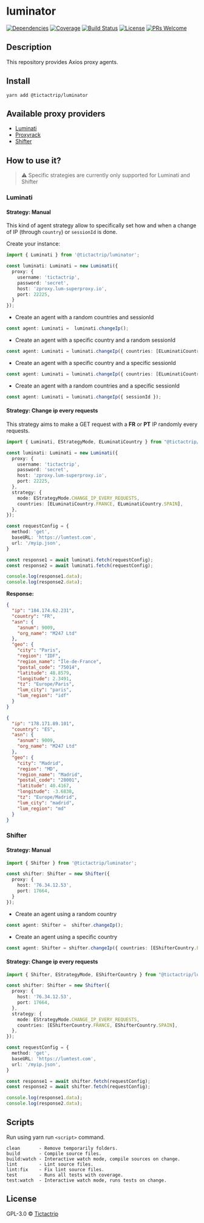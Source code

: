 # luminator

[![Dependencies][prod-dependencies-badge]][prod-dependencies]
[![Coverage][coverage-badge]][coverage]
[![Build Status][travis-badge]][travis-ci]
[![License][license-badge]][LICENSE]
[![PRs Welcome][prs-badge]][prs]

## Description

This repository provides Axios proxy agents.

## Install

```
yarn add @tictactrip/luminator
```

## Available proxy providers

- [Luminati](https://luminati.io)
- [Proxyrack](https://www.proxyrack.com)
- [Shifter](https://www.shifter.io)

## How to use it?

> ⚠️ Specific strategies are currently only supported for Luminati and Shifter

### Luminati

#### Strategy: Manual
This kind of agent strategy allow to specifically set how and when a change of IP (through `country`) or `sessionId`
is done.

Create your instance:

```typescript
import { Luminati } from '@tictactrip/luminator';

const luminati: Luminati = new Luminati({
  proxy: {
    username: 'tictactrip',
    password: 'secret',
    host: 'zproxy.lum-superproxy.io',
    port: 22225,
  }
});
```

- Create an agent with a random countries and sessionId

```typescript
const agent: Luminati =  luminati.changeIp();
```

- Create an agent with a specific country and a random sessionId

```typescript
const agent: Luminati = luminati.changeIp({ countries: [ELuminatiCountry.FRANCE] });
```

- Create an agent with a specific country and a specific sessionId

```typescript
const agent: Luminati = luminati.changeIp({ countries: [ELuminatiCountry.FRANCE], sessionId });
```

- Create an agent with a random countries and a specific sessionId

```typescript
const agent: Luminati = luminati.changeIp({ sessionId });
```

#### Strategy: Change ip every requests

This strategy aims to make a GET request with a **FR** or **PT** IP randomly every requests.

```typescript
import { Luminati, EStrategyMode, ELuminatiCountry } from "@tictactrip/luminator";

const luminati: Luminati = new Luminati({
  proxy: {
    username: 'tictactrip',
    password: 'secret',
    host: 'zproxy.lum-superproxy.io',
    port: 22225,
  },
  strategy: {
    mode: EStrategyMode.CHANGE_IP_EVERY_REQUESTS,
    countries: [ELuminatiCountry.FRANCE, ELuminatiCountry.SPAIN],
  },
});

const requestConfig = {
  method: 'get',
  baseURL: 'https://lumtest.com',
  url: '/myip.json',
}

const response1 = await luminati.fetch(requestConfig);
const response2 = await luminati.fetch(requestConfig);

console.log(response1.data);
console.log(response2.data);
```

**Response:**

```json
{
  "ip": "184.174.62.231",
  "country": "FR",
  "asn": {
    "asnum": 9009,
	"org_name": "M247 Ltd"
  },
  "geo": {
    "city": "Paris",
    "region": "IDF",
    "region_name": "Île-de-France",
    "postal_code": "75014",
    "latitude": 48.8579,
    "longitude": 2.3491,
    "tz": "Europe/Paris",
    "lum_city": "paris",
    "lum_region": "idf"
  }
}
```

```json
{
  "ip": "178.171.89.101",
  "country": "ES",
  "asn": {
    "asnum": 9009,
    "org_name": "M247 Ltd"
  },
  "geo": {
    "city": "Madrid",
    "region": "MD",
    "region_name": "Madrid",
    "postal_code": "28001",
    "latitude": 40.4167,
    "longitude": -3.6838,
    "tz": "Europe/Madrid",
    "lum_city": "madrid",
    "lum_region": "md"
  }
}
```

### Shifter

#### Strategy: Manual

```typescript
import { Shifter } from '@tictactrip/luminator';

const shifter: Shifter = new Shifter({
  proxy: {
    host: '76.34.12.53',
    port: 17664,
  }
});
```

- Create an agent using a random country

```typescript
const agent: Shifter =  shifter.changeIp();
```

- Create an agent using a specific country

```typescript
const agent: Shifter = shifter.changeIp({ countries: [EShifterCountry.FRANCE] });
```

#### Strategy: Change ip every requests

```typescript
import { Shifter, EStrategyMode, EShifterCountry } from "@tictactrip/luminator";

const shifter: Shifter = new Shifter({
  proxy: {
    host: '76.34.12.53',
    port: 17664,
  },
  strategy: {
    mode: EStrategyMode.CHANGE_IP_EVERY_REQUESTS,
    countries: [EShifterCountry.FRANCE, EShifterCountry.SPAIN],
  },
});

const requestConfig = {
  method: 'get',
  baseURL: 'https://lumtest.com',
  url: '/myip.json',
}

const response1 = await shifter.fetch(requestConfig);
const response2 = await shifter.fetch(requestConfig);

console.log(response1.data);
console.log(response2.data);
```

## Scripts

Run using yarn run `<script>` command.

    clean       - Remove temporarily folders.
    build       - Compile source files.
    build:watch - Interactive watch mode, compile sources on change.
    lint        - Lint source files.
    lint:fix    - Fix lint source files.
    test        - Runs all tests with coverage.
    test:watch  - Interactive watch mode, runs tests on change.

## License

GPL-3.0 © [Tictactrip](https://www.tictactrip.eu)

[prod-dependencies-badge]: https://david-dm.org/tictactrip/luminator/status.svg
[prod-dependencies]: https://david-dm.org/tictactrip/luminator
[coverage-badge]: https://codecov.io/gh/tictactrip/luminator/branch/master/graph/badge.svg
[coverage]: https://codecov.io/gh/tictactrip/luminator
[travis-badge]: https://travis-ci.org/tictactrip/luminati.svg?branch=master
[travis-ci]: https://travis-ci.org/tictactrip/luminator
[license-badge]: https://img.shields.io/badge/license-GPL3-blue.svg?style=flat-square
[license]: https://github.com/tictactrip/luminator/blob/master/LICENSE
[prs-badge]: https://img.shields.io/badge/PRs-welcome-brightgreen.svg?style=flat-square
[prs]: http://makeapullrequest.com
